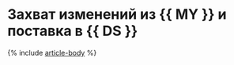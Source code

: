 # Захват изменений из {{ MY }} и поставка в {{ DS }}

{% include [article-body](../../_tutorials/dataplatform/datatransfer/mmy-to-yds.md) %}
